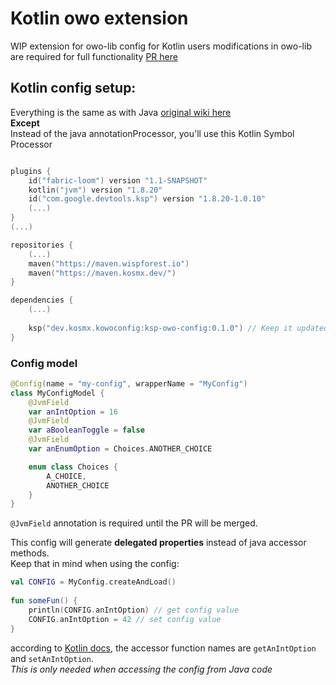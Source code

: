# Kotlin owo extension

WIP extension for owo-lib config for Kotlin users
modifications in owo-lib are required for full functionality [PR here](https://github.com/wisp-forest/owo-lib/pull/121)


## Kotlin config setup:
Everything is the same as with Java [original wiki here](https://docs.wispforest.io/owo/config/getting-started/)  
**Except**   
Instead of the java annotationProcessor, you'll use this Kotlin Symbol Processor

```kotlin

plugins {
    id("fabric-loom") version "1.1-SNAPSHOT"
    kotlin("jvm") version "1.8.20"
    id("com.google.devtools.ksp") version "1.8.20-1.0.10"
    (...)
}
(...)

repositories {
    (...)
    maven("https://maven.wispforest.io")
    maven("https://maven.kosmx.dev/")
}

dependencies {
    (...)
    
    ksp("dev.kosmx.kowoconfig:ksp-owo-config:0.1.0") // Keep it updated
}
```
### Config model
```kotlin
@Config(name = "my-config", wrapperName = "MyConfig")
class MyConfigModel {
    @JvmField
    var anIntOption = 16
    @JvmField
    var aBooleanToggle = false
    @JvmField
    var anEnumOption = Choices.ANOTHER_CHOICE

    enum class Choices {
        A_CHOICE,
        ANOTHER_CHOICE
    }
}
```
`@JvmField` annotation is required until the PR will be merged.  

This config will generate **delegated properties** instead of java accessor methods.  
Keep that in mind when using the config: 

```kotlin
val CONFIG = MyConfig.createAndLoad()
    
fun someFun() {
    println(CONFIG.anIntOption) // get config value
    CONFIG.anIntOption = 42 // set config value
}
```

according to [Kotlin docs](https://kotlinlang.org/docs/java-to-kotlin-interop.html#properties), the accessor function names are `getAnIntOption` and `setAnIntOption`.  
*This is only needed when accessing the config from Java code*
